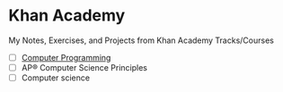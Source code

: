 # Khan Academy

My Notes, Exercises, and Projects from Khan Academy Tracks/Courses

- [ ] [Computer Programming](computer-programming#computer-programming)
- [ ] AP®︎ Computer Science Principles
- [ ] Computer science